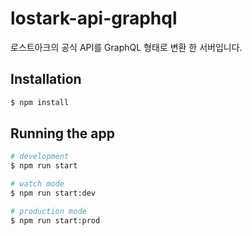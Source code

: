 # lostark-api-graphql

로스트아크의 공식 API를 GraphQL 형태로 변환 한 서버입니다.

## Installation

```bash
$ npm install
```

## Running the app

```bash
# development
$ npm run start

# watch mode
$ npm run start:dev

# production mode
$ npm run start:prod
```
